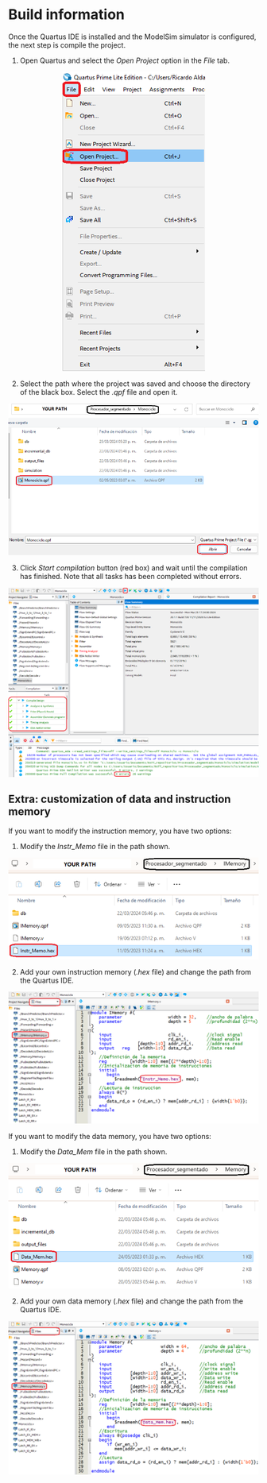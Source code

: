 # Build information
Once the Quartus IDE is installed and the ModelSim simulator is configured, the next step is compile the project.

1. Open Quartus and select the *Open Project* option in the *File* tab.

<p align="center">
  <img src="/assets/images/build1.png" alt="Building project - step 1" title="Building project - step 1">
</p>

2. Select the path where the project was saved and choose the directory of the black box. Select the *.qpf* file and open it.

<p align="center">
  <img src="/assets/images/build2.png" alt="Building project - step 2" title="Building project - step 2">
</p>

3. Click *Start compilation* button (red box) and wait until the compilation has finished. Note that all tasks has been completed without errors.

<p align="center">
  <img src="/assets/images/build3.png" alt="Building project - step 3" title="Building project - step 3">
</p>

## Extra: customization of data and instruction memory

If you want to modify the instruction memory, you have two options:

1. Modify the *Instr_Memo* file in the path shown.

<p align="center">
  <img src="/assets/images/build4.png" alt="Building project - step 4" title="Building project - step 4">
</p>

2. Add your own instruction memory (*.hex* file) and change the path from the Quartus IDE.

<p align="center">
  <img src="/assets/images/build5.png" alt="Building project - step 5" title="Building project - step 5">
</p>

If you want to modify the data memory, you have two options:

1. Modify the *Data_Mem* file in the path shown.

<p align="center">
  <img src="/assets/images/build6.png" alt="Building project - step 6" title="Building project - step 6">
</p>

2. Add your own data memory (*.hex* file) and change the path from the Quartus IDE.

<p align="center">
  <img src="/assets/images/build7.png" alt="Building project - step 7" title="Building project - step 7">
</p>
